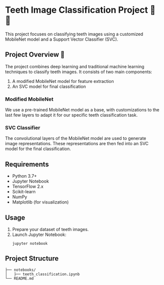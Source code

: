 # Teeth Image Classification Project 😬🚀

This project focuses on classifying teeth images using a customized MobileNet model and a Support Vector Classifier (SVC).

## Project Overview 🎦

The project combines deep learning and traditional machine learning techniques to classify teeth images. It consists of two main components:

1. A modified MobileNet model for feature extraction
2. An SVC model for final classification

### Modified MobileNet

We use a pre-trained MobileNet model as a base, with customizations to the last few layers to adapt it for our specific teeth classification task.

### SVC Classifier

The convolutional layers of the MobileNet model are used to generate image representations. These representations are then fed into an SVC model for the final classification.

## Requirements

- Python 3.7+
- Jupyter Notebook
- TensorFlow 2.x
- Scikit-learn
- NumPy
- Matplotlib (for visualization)

## Usage

1. Prepare your dataset of teeth images.
2. Launch Jupyter Notebook:
   ```
   jupyter notebook
   ```

## Project Structure

```
├── notebooks/
│   ├── teeth_classification.ipynb
└── README.md
```

